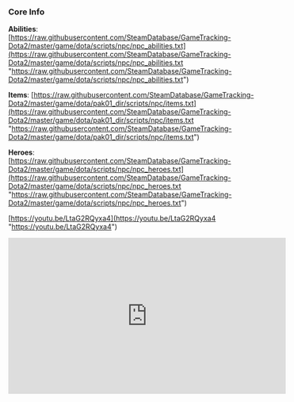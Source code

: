 
### Core Info

**Abilities**: [https://raw.githubusercontent.com/SteamDatabase/GameTracking-Dota2/master/game/dota/scripts/npc/npc_abilities.txt](https://raw.githubusercontent.com/SteamDatabase/GameTracking-Dota2/master/game/dota/scripts/npc/npc_abilities.txt "https://raw.githubusercontent.com/SteamDatabase/GameTracking-Dota2/master/game/dota/scripts/npc/npc_abilities.txt")

**Items**: [https://raw.githubusercontent.com/SteamDatabase/GameTracking-Dota2/master/game/dota/pak01_dir/scripts/npc/items.txt](https://raw.githubusercontent.com/SteamDatabase/GameTracking-Dota2/master/game/dota/pak01_dir/scripts/npc/items.txt "https://raw.githubusercontent.com/SteamDatabase/GameTracking-Dota2/master/game/dota/pak01_dir/scripts/npc/items.txt")

**Heroes**: [https://raw.githubusercontent.com/SteamDatabase/GameTracking-Dota2/master/game/dota/scripts/npc/npc_heroes.txt](https://raw.githubusercontent.com/SteamDatabase/GameTracking-Dota2/master/game/dota/scripts/npc/npc_heroes.txt "https://raw.githubusercontent.com/SteamDatabase/GameTracking-Dota2/master/game/dota/scripts/npc/npc_heroes.txt")


[https://youtu.be/LtaG2RQyxa4](https://youtu.be/LtaG2RQyxa4 "https://youtu.be/LtaG2RQyxa4")

<iframe width="560" height="315" src="https://www.youtube.com/embed/LtaG2RQyxa4" title="Dota 2 but It&#39;s a Tutorial on How to make Dota 2 but games (it&#39;s really easy)" frameborder="0" allow="accelerometer; autoplay; clipboard-write; encrypted-media; gyroscope; picture-in-picture; web-share" allowfullscreen></iframe>
